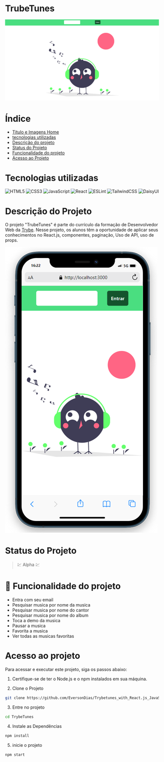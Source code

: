 # TrubeTunes

![TrubeTunes](readme/cardProject/main.png)

# Índice

* [Título e Imagens Home](#trubetunes)
* [tecnologias utilizadas](#tecnologias-utilizadas)
* [Descrição do projeto](#descrição-do-projeto)
* [Status do Projeto](#status-do-projeto)
* [Funcionalidade do projeto](#🔨-funcionalidade-do-projeto)
* [Acesso ao Projeto](#acesso-ao-projeto)

# Tecnologias utilizadas

![HTML5](https://img.shields.io/badge/html5-%23E34F26.svg?style=for-the-badge&logo=html5&logoColor=white)
![CSS3](https://img.shields.io/badge/css3-%231572B6.svg?style=for-the-badge&logo=css3&logoColor=white)
![JavaScript](https://img.shields.io/badge/javascript-%23323330.svg?style=for-the-badge&logo=javascript&logoColor=%23F7DF1E)
![React](https://img.shields.io/badge/react-%2320232a.svg?style=for-the-badge&logo=react&logoColor=%2361DAFB)
![ESLint](https://img.shields.io/badge/ESLint-4B3263?style=for-the-badge&logo=eslint&logoColor=white)
![TailwindCSS](https://img.shields.io/badge/tailwindcss-%2338B2AC.svg?style=for-the-badge&logo=tailwind-css&logoColor=white)
![DaisyUI](https://img.shields.io/badge/daisyui-5A0EF8?style=for-the-badge&logo=daisyui&logoColor=white)

# Descrição do Projeto

O projeto "TrubeTunes" é parte do currículo da formação de Desenvolvedor Web da [Trybe](https://www.betrybe.com/). Nesse projeto, os alunos têm a oportunidade de aplicar seus conhecimentos no React.js, componentes, paginação, Uso de API, uso de props. 

![TrubeTunes](readme/cardProject/mobile.png)

# Status do Projeto

> 💹 Alpha 💹

# 🔨 Funcionalidade do projeto

- Entra com seu email
- Pesquisar musica por nome da musica
- Pesquisar musica por nome do cantor
- Pesquisar musica por nome do album
- Toca a demo da musica
- Pausar a musica
- Favorita a musica
- Ver todas as musicas favoritas

# Acesso ao projeto

Para acessar e executar este projeto, siga os passos abaixo:

1. Certifique-se de ter o Node.js e o npm instalados em sua máquina.

2. Clone o Projeto

```bash
git clone https://github.com/EversonDias/Trybetunes_with_React.js_JavaScript_Tailwind.git TrybeTunes
```

3. Entre no projeto

```bash
cd TrybeTunes
```

4. Instale as Dependências

```bash
npm install
```

5. inicie o projeto

```bash
npm start
```
